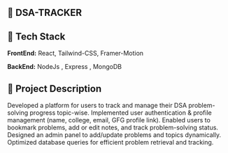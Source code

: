 ## 🔗 DSA-TRACKER

## 🔗 Tech Stack

**FrontEnd:** React, Tailwind-CSS, Framer-Motion

**BackEnd:** NodeJs , Express , MongoDB

## 🔗 Project Description

Developed a platform for users to track and manage their DSA problem-solving progress topic-wise. Implemented user authentication & profile management (name, college, email, GFG profile link). Enabled users to bookmark problems, add or edit notes, and track problem-solving status. Designed an admin panel to add/update problems and topics dynamically. Optimized database queries for efficient problem retrieval and tracking.

